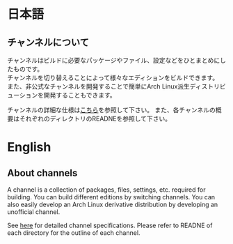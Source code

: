 # 日本語

## チャンネルについて
チャンネルはビルドに必要なパッケージやファイル、設定などをひとまとめにしたものです。  
チャンネルを切り替えることによって様々なエディションをビルドできます。  
また、非公式なチャンネルを開発することで簡単にArch Linux派生ディストリビューションを開発することもできます。  
  
チャンネルの詳細な仕様は[こちら](/docs/jp/CHANNEL.md)を参照して下さい。
また、各チャンネルの概要はそれぞれのディレクトリのREADNEを参照して下さい。  

# English

## About channels
A channel is a collection of packages, files, settings, etc. required for building.
You can build different editions by switching channels.
You can also easily develop an Arch Linux derivative distribution by developing an unofficial channel.
  
See [here](/docs/en/CHANNEL.md) for detailed channel specifications.
Please refer to READNE of each directory for the outline of each channel.